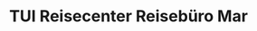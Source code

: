 ---
title: "TUI Reisecenter Reisebüro Mar"
url: /bellheim/tui-reisecenter-reisebuero-mar/
shop: Reisebüro
---